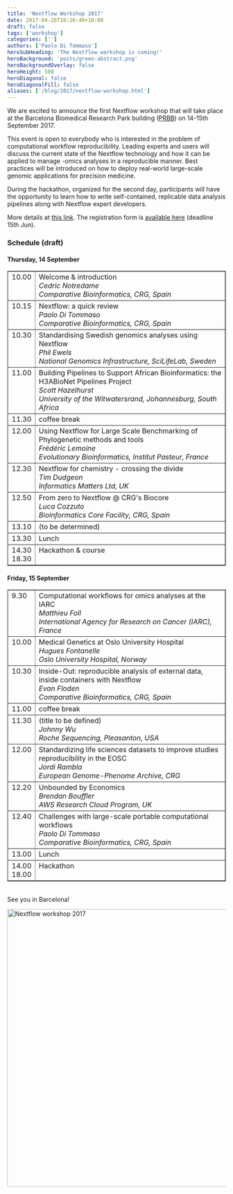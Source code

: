 ```yaml
---
title: 'Nextflow Workshop 2017'
date: 2017-04-26T10:26:40+10:00
draft: false
tags: ['workshop']
categories: ['']
authors: ['Paolo Di Tommaso']
heroSubHeading: 'The Nextflow workshop is coming!'
heroBackground: 'posts/green-abstract.png'
heroBackgroundOverlay: false
heroHeight: 500
heroDiagonal: false
heroDiagonalFill: false
aliases: ['/blog/2017/nextflow-workshop.html']
---
```


We are excited to announce the first Nextflow workshop that will take place at the
Barcelona Biomedical Research Park building ([PRBB](https://www.prbb.org/)) on 14-15th September 2017.

This event is open to everybody who is interested in the problem of computational workflow
reproducibility. Leading experts and users will discuss the current state of the Nextflow
technology and how it can be applied to manage -omics analyses in a reproducible manner.
Best practices will be introduced on how to deploy real-world large-scale genomic
applications for precision medicine.

During the hackathon, organized for the second day, participants will have the
opportunity to learn how to write self-contained, replicable data analysis
pipelines along with Nextflow expert developers.

More details at [this link](http://www.crg.eu/en/event/coursescrg-nextflow-reproducible-silico-genomics).
The registration form is [available here](http://apps.crg.es/content/internet/events/webforms/17502) (deadline 15th Jun).

### Schedule (draft)

#### Thursday, 14 September

<table border=1 cellpadding=9 width='90%'>
<tr>
<td valign='top'>10.00</td>
<td valign='top'>Welcome & introduction<br>
    <i>Cedric Notredame<br>
    Comparative Bioinformatics, CRG, Spain</i></td>
</tr>

<tr>
<td valign='top'>10.15</td>
<td valign='top'>Nextflow: a quick review<br>
    <i>Paolo Di Tommaso<br>
    Comparative Bioinformatics, CRG, Spain</i></td>
</tr>

<tr>
<td valign='top'>10.30</td>
<td valign='top'>Standardising Swedish genomics analyses using Nextflow<br>
    <i>Phil Ewels<br>
    National Genomics Infrastructure, SciLifeLab, Sweden</i>
    </td>
</tr>   

<tr>
<td valign='top'>11.00</td>
<td valign='top'>Building Pipelines to Support African Bioinformatics: the H3ABioNet Pipelines Project<br>
    <i>Scott Hazelhurst<br>
    University of the Witwatersrand, Johannesburg, South Africa</i>
    </td>
</tr>   

<tr>
<td valign='top'>11.30</td>
<td valign='top'>coffee break</i>
    </td>
</tr>   

<tr>
<td valign='top'>12.00</td>
<td valign='top'>Using Nextflow for Large Scale Benchmarking of Phylogenetic methods and tools<br>
    <i>Frédéric Lemoine<br>
    Evolutionary Bioinformatics, Institut Pasteur, France</i>
    </td>
</tr>  

<tr>
<td valign='top'>12.30</td>
<td valign='top'>Nextflow for chemistry - crossing the divide<br>
    <i>Tim Dudgeon<br>
    Informatics Matters Ltd, UK</i>
    </td>
</tr>    

<tr>
<td valign='top'>12.50</td>
<td valign='top'>From zero to Nextflow @ CRG's Biocore<br>
    <i>Luca Cozzuto<br>
    Bioinformatics Core Facility, CRG, Spain</i>
    </td>
</tr>   

<tr>
<td valign='top'>13.10</td>
<td valign='top'>(to be determined)</td>
</tr>

<tr>
<td valign='top'>13.30</td>
<td valign='top'>Lunch</td>
</tr>

<tr>
<td valign='top'>14.30<br>18.30</td>
<td valign='top'>Hackathon & course</td>
</tr>

</table>

#### Friday, 15 September

<table border=1 cellpadding=9 width='90%'>
<tr>
<td valign='top'>9.30</td>
<td valign='top'>Computational workflows for omics analyses at the IARC<br>
    <i>Matthieu Foll<br>
    International Agency for Research on Cancer (IARC), France</i></td>
</tr>

<tr>
<td valign='top'>10.00</td>
<td valign='top'>Medical Genetics at Oslo University Hospital<br>
    <i>Hugues Fontanelle<br>
    Oslo University Hospital, Norway</i></td>
</tr>

<tr>
<td valign='top'>10.30</td>
<td valign='top'>Inside-Out: reproducible analysis of external data, inside containers with Nextflow<br>
    <i>Evan Floden<br>
    Comparative Bioinformatics, CRG, Spain</i></td>
</tr>

<tr>
<td valign='top'>11.00</td>
<td valign='top'>coffee break</i></td>
</tr>

<tr>
<td valign='top'>11.30</td>
<td valign='top'>(title to be defined)<br>
    <i>Johnny Wu<br>
    Roche Sequencing, Pleasanton, USA</i></td>
</tr>

<tr>
<td valign='top'>12.00</td>
<td valign='top'>Standardizing life sciences datasets to improve studies reproducibility in the EOSC<br>
    <i>Jordi Rambla<br>
    European Genome-Phenome Archive, CRG</i></td>
</tr>

<tr>
<td valign='top'>12.20</td>
<td valign='top'>Unbounded by Economics<br>
    <i>Brendan Bouffler<br>
    AWS Research Cloud Program, UK</i></td>
</tr>

<tr>
<td valign='top'>12.40</td>
<td valign='top'>Challenges with large-scale portable computational workflows<br>
    <i>Paolo Di Tommaso<br>
    Comparative Bioinformatics, CRG, Spain</i></td>
</tr>

<tr>
<td valign='top'>13.00</td>
<td valign='top'>Lunch</i></td>
</tr>

<tr>
<td valign='top'>14.00<br>18.00</td>
<td valign='top'>Hackathon</i></td>
</tr>

</table>

<br>
See you in Barcelona!

<img alt='Nextflow workshop 2017' width='640' src='/posts/nf-workshop-17.png' style='padding-top: 1em'/>
